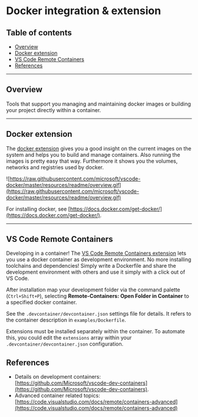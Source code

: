 
# Docker integration & extension <!-- omit in toc -->

## Table of contents <!-- omit in toc -->

- [Overview](#overview)
- [Docker extension](#docker-extension)
- [VS Code Remote Containers](#vs-code-remote-containers)
- [References](#references)

---

## Overview

Tools that support you managing and maintaining docker images or building your project directly within a container.

---

## Docker extension

The [docker extension](https://marketplace.visualstudio.com/items?itemName=ms-azuretools.vscode-docker) gives you a good insight on the current images on the system and helps you to build and manage containers. Also running the images is pretty easy that way. Furthermore it shows you the volumes, networks and registries used by docker.

![https://raw.githubusercontent.com/microsoft/vscode-docker/master/resources/readme/overview.gif](https://raw.githubusercontent.com/microsoft/vscode-docker/master/resources/readme/overview.gif)

For installing docker, see [https://docs.docker.com/get-docker/](https://docs.docker.com/get-docker/).

---

## VS Code Remote Containers

Developing in a container! The [VS Code Remote Containers extension](https://marketplace.visualstudio.com/items?itemName=ms-vscode-remote.remote-containers) lets you use a docker container as development environment. No more installing toolchains and dependencies! Simply write a Dockerfile and share the development environment with others and use it simply with a click out of VS Code.

<!-- ![Remote Containers](https://microsoft.github.io/vscode-remote-release/images/remote-containers-readme.gif) -->

After installation map your development folder via the command palette (`Ctrl+Shift+P`), selecting **Remote-Containers: Open Folder in Container** to a specified docker container.

See the `.devcontainer/devcontainer.json` settings file for details. It refers to the container description in `examples/Dockerfile`.

Extensions must be installed separately within the container. To automate this, you could edit the `extensions` array within your `.devcontainer/devcontainer.json` configuration.

## References

- Details on development containers: [https://github.com/Microsoft/vscode-dev-containers](https://github.com/Microsoft/vscode-dev-containers).
- Advanced container related topics: [https://code.visualstudio.com/docs/remote/containers-advanced](https://code.visualstudio.com/docs/remote/containers-advanced)
